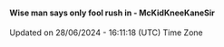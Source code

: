 #### Wise man says only fool rush in - McKidKneeKaneSir
Updated on 28/06/2024 - 16:11:18 (UTC) Time Zone
